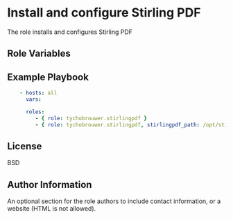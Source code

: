 Install and configure Stirling PDF
=========

The role installs and configures Stirling PDF

Role Variables
--------------

Example Playbook
----------------

```yaml
    - hosts: all
      vars:

      roles:
         - { role: tychobrouwer.stirlingpdf }
         - { role: tychobrouwer.stirlingpdf, stirlingpdf_path: /opt/stirlingpdf, stirlingpdf_build_path: /root/stirlingpdf }
```

License
-------

BSD

Author Information
------------------

An optional section for the role authors to include contact information, or a website (HTML is not allowed).
